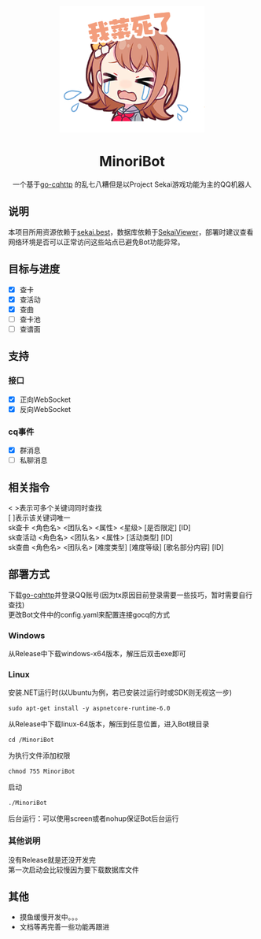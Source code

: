 <p align="center">
    <img src="Image/minori1.png" width="296" height="256" alt="minoribot">
</p>

<div align="center">

# MinoriBot

一个基于[go-cqhttp](https://github.com/Mrs4s/go-cqhttp)  的乱七八糟但是以Project Sekai游戏功能为主的QQ机器人

</div>

## 说明
本项目所用资源依赖于[sekai.best](https://sekai.best/)，数据库依赖于[SekaiViewer](https://github.com/Sekai-World/sekai-viewer)，部署时建议查看网络环境是否可以正常访问这些站点已避免Bot功能异常。

## 目标与进度

- [x] 查卡
- [x] 查活动
- [x] 查曲
- [ ] 查卡池
- [ ] 查谱面

## 支持

### 接口

- [x] 正向WebSocket
- [x] 反向WebSocket

### cq事件

- [x] 群消息
- [ ] 私聊消息

## 相关指令
< >表示可多个关键词同时查找  
[ ]表示该关键词唯一  
sk查卡 <角色名> <团队名> <属性> <星级> [是否限定] [ID]  
sk查活动 <角色名> <团队名> <属性> [活动类型] [ID]  
sk查曲 <角色名> <团队名> [难度类型] [难度等级] [歌名部分内容] [ID]

## 部署方式

下载[go-cqhttp](https://github.com/Mrs4s/go-cqhttp)并登录QQ账号(因为tx原因目前登录需要一些技巧，暂时需要自行查找)  
更改Bot文件中的config.yaml来配置连接gocq的方式

### Windows

从Release中下载windows-x64版本，解压后双击exe即可

### Linux

安装.NET运行时(以Ubuntu为例，若已安装过运行时或SDK则无视这一步)
```
sudo apt-get install -y aspnetcore-runtime-6.0
```
从Release中下载linux-64版本，解压到任意位置，进入Bot根目录
```
cd /MinoriBot
```
为执行文件添加权限
```
chmod 755 MinoriBot
```
启动
```
./MinoriBot
```
后台运行：可以使用screen或者nohup保证Bot后台运行

### 其他说明

没有Release就是还没开发完  
第一次启动会比较慢因为要下载数据库文件

## 其他

- 摸鱼缓慢开发中。。。
- 文档等再完善一些功能再跟进
